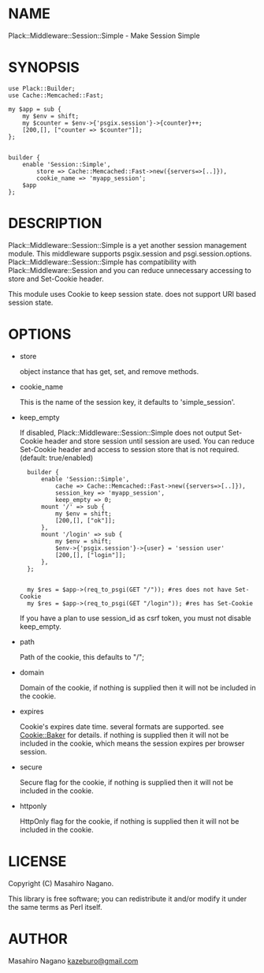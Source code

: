 # NAME

Plack::Middleware::Session::Simple - Make Session Simple

# SYNOPSIS

    use Plack::Builder;
    use Cache::Memcached::Fast;

    my $app = sub {
        my $env = shift;
        my $counter = $env->{'psgix.session'}->{counter}++;
        [200,[], ["counter => $counter"]];
    };
    

    builder {
        enable 'Session::Simple',
            store => Cache::Memcached::Fast->new({servers=>[..]}),
            cookie_name => 'myapp_session';
        $app
    };



# DESCRIPTION

Plack::Middleware::Session::Simple is a yet another session management module.
This middleware supports psgix.session and psgi.session.options. 
Plack::Middleware::Session::Simple has compatibility with Plack::Middleware::Session 
and you can reduce unnecessary accessing to store and Set-Cookie header.

This module uses Cookie to keep session state. does not support URI based session state.

# OPTIONS

- store

    object instance that has get, set, and remove methods.

- cookie\_name

    This is the name of the session key, it defaults to 'simple\_session'.

- keep\_empty

    If disabled, Plack::Middleware::Session::Simple does not output Set-Cookie header and store session until session are used. You can reduce Set-Cookie header and access to session store that is not required. (default: true/enabled)

        builder {
            enable 'Session::Simple',
                cache => Cache::Memcached::Fast->new({servers=>[..]}),
                session_key => 'myapp_session',
                keep_empty => 0;
            mount '/' => sub {
                my $env = shift;
                [200,[], ["ok"]];
            },
            mount '/login' => sub {
                my $env = shift;
                $env->{'psgix.session'}->{user} = 'session user'
                [200,[], ["login"]];
            },
        };
        

        my $res = $app->(req_to_psgi(GET "/")); #res does not have Set-Cookie    
        my $res = $app->(req_to_psgi(GET "/login")); #res has Set-Cookie

    If you have a plan to use session\_id as csrf token, you must not disable keep\_empty.

- path

    Path of the cookie, this defaults to "/";

- domain

    Domain of the cookie, if nothing is supplied then it will not be included in the cookie.

- expires

    Cookie's expires date time. several formats are supported. see [Cookie::Baker](http://search.cpan.org/perldoc?Cookie::Baker) for details.
    if nothing is supplied then it will not be included in the cookie, which means the session expires per browser session.

- secure

    Secure flag for the cookie, if nothing is supplied then it will not be included in the cookie.

- httponly

    HttpOnly flag for the cookie, if nothing is supplied then it will not be included in the cookie.

# LICENSE

Copyright (C) Masahiro Nagano.

This library is free software; you can redistribute it and/or modify
it under the same terms as Perl itself.

# AUTHOR

Masahiro Nagano <kazeburo@gmail.com>
